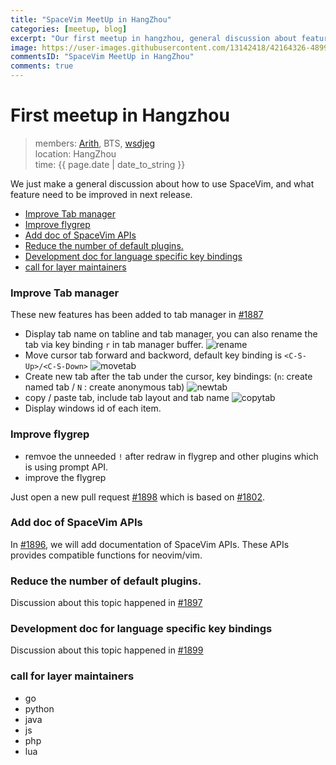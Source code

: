```yaml
---
title: "SpaceVim MeetUp in HangZhou"
categories: [meetup, blog]
excerpt: "Our first meetup in hangzhou, general discussion about features of SpaceVim."
image: https://user-images.githubusercontent.com/13142418/42164326-48994830-7e38-11e8-8bf5-44adc65b514a.jpg
commentsID: "SpaceVim MeetUp in HangZhou"
comments: true
---
```


# First meetup in Hangzhou

> members: [Arith](https://github.com/icearith), BTS, [wsdjeg](https://github.com/wsdjeg)  
> location: HangZhou  
> time: {{ page.date | date_to_string }}

We just make a general discussion about how to use SpaceVim, and what feature need to be improved in next release.

<!-- vim-markdown-toc GFM -->

- [Improve Tab manager](#improve-tab-manager)
- [Improve flygrep](#improve-flygrep)
- [Add doc of SpaceVim APIs](#add-doc-of-spacevim-apis)
- [Reduce the number of default plugins.](#reduce-the-number-of-default-plugins)
- [Development doc for language specific key bindings](#development-doc-for-language-specific-key-bindings)
- [call for layer maintainers](#call-for-layer-maintainers)

<!-- vim-markdown-toc -->

### Improve Tab manager

These new features has been added to tab manager in [#1887](https://github.com/SpaceVim/SpaceVim/pull/1887)

- Display tab name on tabline and tab manager, you can also rename the tab via key binding `r` in tab manager buffer.
![rename](https://user-images.githubusercontent.com/13142418/42123061-26d938aa-7c11-11e8-8e98-b089fbc53f30.gif)
- Move cursor tab forward and backword, default key binding is `<C-S-Up>/<C-S-Down>`
![movetab](https://user-images.githubusercontent.com/13142418/42123107-de3d10c0-7c11-11e8-8ddd-ed20b8925dee.gif)
- Create new tab after the tab under the cursor, key bindings: (`n`: create named tab / `N` : create anonymous tab)
![newtab](https://user-images.githubusercontent.com/13142418/42123504-d1c9e80c-7c18-11e8-8a51-a37fa55abb9b.gif)
- copy / paste tab, include tab layout and tab name
![copytab](https://user-images.githubusercontent.com/13142418/42134628-311b9648-7d72-11e8-9277-e63bbf42502c.gif)
- Display windows id of each item.

### Improve flygrep

- remvoe the unneeded `!` after redraw in flygrep and other plugins which is using prompt API.
- improve the flygrep 

Just open a new pull request [#1898](https://github.com/SpaceVim/SpaceVim/pull/1898) which is based on [#1802](https://github.com/SpaceVim/SpaceVim/pull/1802).

### Add doc of SpaceVim APIs

In [#1896](https://github.com/SpaceVim/SpaceVim/pull/1896), we will add documentation of SpaceVim APIs. These APIs provides
compatible functions for neovim/vim.


### Reduce the number of default plugins.

Discussion about this topic happened in [#1897](https://github.com/SpaceVim/SpaceVim/pull/1897)

### Development doc for language specific key bindings

Discussion about this topic happened in [#1899](https://github.com/SpaceVim/SpaceVim/pull/1899)

### call for layer maintainers

- go
- python
- java
- js
- php
- lua

